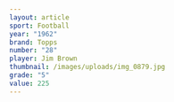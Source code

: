 ```yaml
---
layout: article
sport: Football
year: "1962"
brand: Topps
number: "28"
player: Jim Brown
thumbnail: /images/uploads/img_0879.jpg
grade: "5"
value: 225
---
```

